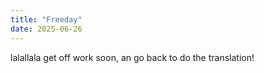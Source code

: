 ```yaml
---
title: "Freeday"
date: 2025-06-26
---
```

lalallala get off work soon, an go back to do the translation!
